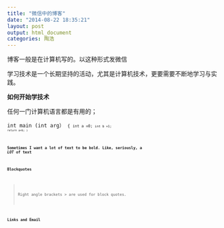```yaml
---
title: "微信中的博客"
date: "2014-08-22 18:35:21"
layout: post
output: html_document
categories: 陶浩
---
```



博客一般是在计算机写的。以这种形式发微信

学习技术是一个长期坚持的活动，尤其是计算机技术，更要需要不断地学习与实践。

**如何开始学技术**

任何一门计算机语言都是有用的；

<code>int main (int arg）
<code>{
<code>int a =0;
<code>int b =1;
<code>return a+b;
<code>}

**Sometimes I want a lot of text to be bold.
Like, seriously, a _LOT_ of text**

#### Blockquotes

> Right angle brackets &gt; are used for block quotes.

#### Links and Email
